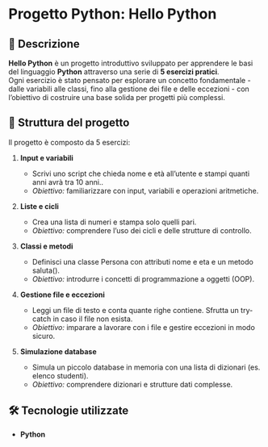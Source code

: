# Progetto Python: Hello Python

## 📖 Descrizione
**Hello Python** è un progetto introduttivo sviluppato per apprendere le basi del linguaggio **Python** attraverso una serie di **5 esercizi pratici**.  
Ogni esercizio è stato pensato per esplorare un concetto fondamentale - dalle variabili alle classi, fino alla gestione dei file e delle eccezioni - con l’obiettivo di costruire una base solida per progetti più complessi.


## 🧩 Struttura del progetto
Il progetto è composto da 5 esercizi:

1. **Input e variabili**
   - Scrivi uno script che chieda nome e età all’utente e stampi quanti anni avrà tra 10 anni..  
   - *Obiettivo:* familiarizzare con input, variabili e operazioni aritmetiche.  

2. **Liste e cicli**
   - Crea una lista di numeri e stampa solo quelli pari.  
   - *Obiettivo:* comprendere l’uso dei cicli e delle strutture di controllo.  

3. **Classi e metodi**
   - Definisci una classe Persona con attributi nome e eta e un metodo saluta().  
   - *Obiettivo:* introdurre i concetti di programmazione a oggetti (OOP).  

4. **Gestione file e eccezioni**
   - Leggi un file di testo e conta quante righe contiene. Sfrutta un try-catch in caso il file non esista.  
   - *Obiettivo:* imparare a lavorare con i file e gestire eccezioni in modo sicuro.  

5. **Simulazione database**
   - Simula un piccolo database in memoria con una lista di dizionari (es. elenco studenti).  
   - *Obiettivo:* comprendere dizionari e strutture dati complesse.  


## 🛠️ Tecnologie utilizzate
- **Python**
